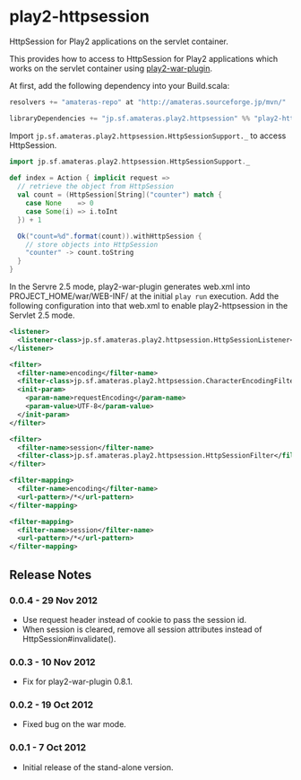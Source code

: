 play2-httpsession
=================

HttpSession for Play2 applications on the servlet container.

This provides how to access to HttpSession for Play2 applications which works on the servlet container 
using [play2-war-plugin](https://github.com/dlecan/play2-war-plugin).

At first, add the following dependency into your Build.scala:

```scala
resolvers += "amateras-repo" at "http://amateras.sourceforge.jp/mvn/"

libraryDependencies += "jp.sf.amateras.play2.httpsession" %% "play2-httpsession" % "0.0.4"
```

Import ```jp.sf.amateras.play2.httpsession.HttpSessionSupport._``` to access HttpSession.

```scala
import jp.sf.amateras.play2.httpsession.HttpSessionSupport._
 
def index = Action { implicit request =>
  // retrieve the object from HttpSession
  val count = (HttpSession[String]("counter") match {
    case None    => 0
    case Some(i) => i.toInt
  }) + 1

  Ok("count=%d".format(count)).withHttpSession {
    // store objects into HttpSession
    "counter" -> count.toString
  }
}
```

In the Servre 2.5 mode, play2-war-plugin generates web.xml into PROJECT_HOME/war/WEB-INF/ at the initial ```play run``` execution.
Add the following configuration into that web.xml to enable play2-httpsession in the Servlet 2.5 mode.

```xml
<listener>
  <listener-class>jp.sf.amateras.play2.httpsession.HttpSessionListener</listener-class>
</listener>

<filter>
  <filter-name>encoding</filter-name>
  <filter-class>jp.sf.amateras.play2.httpsession.CharacterEncodingFilter</filter-class>
  <init-param>
    <param-name>requestEncoding</param-name>
    <param-value>UTF-8</param-value>
  </init-param>
</filter>

<filter>
  <filter-name>session</filter-name>
  <filter-class>jp.sf.amateras.play2.httpsession.HttpSessionFilter</filter-class>
</filter>

<filter-mapping>
  <filter-name>encoding</filter-name>
  <url-pattern>/*</url-pattern>
</filter-mapping>

<filter-mapping>
  <filter-name>session</filter-name>
  <url-pattern>/*</url-pattern>
</filter-mapping>
```

Release Notes
--------
### 0.0.4 - 29 Nov 2012

* Use request header instead of cookie to pass the session id.
* When session is cleared, remove all session attributes instead of HttpSession#invalidate().

### 0.0.3 - 10 Nov 2012

* Fix for play2-war-plugin 0.8.1.

### 0.0.2 - 19 Oct 2012

* Fixed bug on the war mode.

### 0.0.1 - 7 Oct 2012

* Initial release of the stand-alone version.
